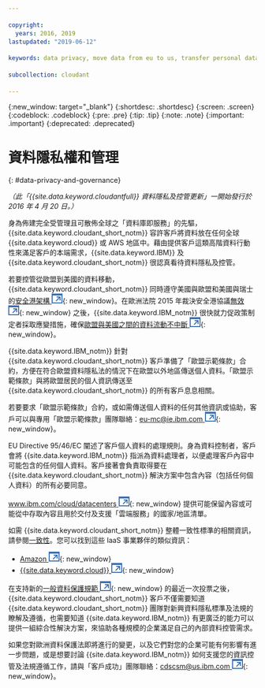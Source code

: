 ```yaml
---

copyright:
  years: 2016, 2019
lastupdated: "2019-06-12"

keywords: data privacy, move data from eu to us, transfer personal data outside eu

subcollection: cloudant

---
```


{:new_window: target="_blank"}
{:shortdesc: .shortdesc}
{:screen: .screen}
{:codeblock: .codeblock}
{:pre: .pre}
{:tip: .tip}
{:note: .note}
{:important: .important}
{:deprecated: .deprecated}

<!-- Acrolinx: 2017-05-10 -->

# 資料隱私權和管理
{: #data-privacy-and-governance}

_（此「{{site.data.keyword.cloudantfull}} 資料隱私及控管更新」一開始發行於 2016 年 4 月 20 日。）_

身為佈建完全受管理且可散佈全球之「資料庫即服務」的先驅，{{site.data.keyword.cloudant_short_notm}} 容許客戶將資料放在任何全球 {{site.data.keyword.cloud}} 或 AWS 地區中。藉由提供客戶這類高階資料行動性來滿足客戶的本端需求，{{site.data.keyword.IBM}} 及 {{site.data.keyword.cloudant_short_notm}} 很認真看待資料隱私及控管。

若要控管從歐盟到美國的資料移動，{{site.data.keyword.cloudant_short_notm}} 同時遵守美國與歐盟和美國與瑞士的[安全港架構 ![外部鏈結圖示](../images/launch-glyph.svg "外部鏈結圖示")](https://www.export.gov/safeharbor_eu){: new_window}。在歐洲法院 2015 年裁決安全港協議[無效 ![外部鏈結圖示](../images/launch-glyph.svg "外部鏈結圖示")](http://curia.europa.eu/juris/document/document.jsf?text=&docid=169195&pageIndex=0&doclang=en&mode=req&dir=&occ=first&part=1&cid=113326){: new_window} 之後，{{site.data.keyword.IBM_notm}} 很快就力促政策制定者採取應變措施，確保[歐盟與美國之間的資料流動不中斷 ![外部鏈結圖示](../images/launch-glyph.svg "外部鏈結圖示")](http://www.ibm.com/ibm/ibmgra/safe_harbor_10062015.html){: new_window}。

{{site.data.keyword.IBM_notm}} 針對 {{site.data.keyword.cloudant_short_notm}} 客戶準備了「歐盟示範條款」合約，方便在符合歐盟資料隱私法的情況下在歐盟以外地區傳送個人資料。「歐盟示範條款」與將歐盟居民的個人資訊傳送至 {{site.data.keyword.cloudant_short_notm}} 的所有客戶息息相關。

若要要求「歐盟示範條款」合約，或如需傳送個人資料的任何其他資訊或協助，客戶可以與專用「歐盟示範條款」團隊聯絡：[eu-mc@ie.ibm.com ![外部鏈結圖示](../images/launch-glyph.svg "外部鏈結圖示")](mailto:eu-mc@ie.ibm.com){: new_window}。

EU Directive 95/46/EC 闡述了客戶個人資料的處理規則。身為資料控制者，客戶會將 {{site.data.keyword.IBM_notm}} 指派為資料處理者，以便處理客戶內容中可能包含的任何個人資料。客戶接著會負責取得要在 {{site.data.keyword.cloudant_short_notm}} 解決方案中包含內容（包括任何個人資料）的所有必要同意。

[www.ibm.com/cloud/datacenters ![外部鏈結圖示](../images/launch-glyph.svg "外部鏈結圖示")](http://www.ibm.com/cloud/datacenters){: new_window} 提供可能保留內容或可能從中存取內容且用於交付及支援「雲端服務」的國家/地區清單。

如需 {{site.data.keyword.cloudant_short_notm}} 整體一致性標準的相關資訊，請參閱[一致性](/docs/services/Cloudant?topic=cloudant-compliance#compliance)。您可以找到這些 IaaS 事業夥伴的類似資訊：

-   [Amazon ![外部鏈結圖示](../images/launch-glyph.svg "外部鏈結圖示")](https://aws.amazon.com/compliance/){: new_window}
-   [{{site.data.keyword.cloud}} ![外部鏈結圖示](../images/launch-glyph.svg "外部鏈結圖示")](https://www.ibm.com/cloud/compliance){: new_window}

在支持新的[一般資料保護規範 ![外部鏈結圖示](../images/launch-glyph.svg "外部鏈結圖示")](http://www.engadget.com/2016/04/14/eu-data-protection-rules/){: new_window} 的最近一次投票之後，{{site.data.keyword.cloudant_short_notm}} 客戶不僅需要知道 {{site.data.keyword.cloudant_short_notm}} 團隊對新興資料隱私標準及法規的瞭解及遵循，也需要知道 {{site.data.keyword.IBM_notm}} 有更廣泛的能力可以提供一組綜合性解決方案，來協助各種規模的企業滿足自己的內部資料控管需求。

如果您對歐洲資料保護法即將進行的變更，以及它們對您的企業可能有何影響有進一步問題，或是想要討論 {{site.data.keyword.IBM_notm}} 如何支援您的資訊控管及法規遵循工作，請與「客戶成功」團隊聯絡：[cdscsm@us.ibm.com ![外部鏈結圖示](../images/launch-glyph.svg "外部鏈結圖示")](mailto:cdscsm@us.ibm.com){: new_window}。 
